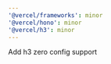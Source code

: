 ```yaml
---
'@vercel/frameworks': minor
'@vercel/hono': minor
'@vercel/h3': minor
---
```


Add h3 zero config support
